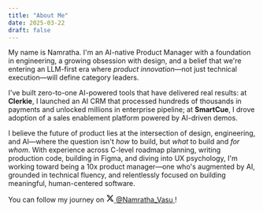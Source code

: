 ```yaml
---
title: "About Me"
date: 2025-03-22
draft: false
---
```


<p class="drop-cap">My name is Namratha. I'm an AI-native Product Manager with a foundation in engineering, a growing obsession with design, and a belief that we're entering an LLM-first era where <em>product innovation</em>—not just technical execution—will define category leaders.</p>

<p>I've built zero-to-one AI-powered tools that have delivered real results: at <strong>Clerkie</strong>, I launched an AI CRM that processed hundreds of thousands in payments and unlocked millions in enterprise pipeline; at <strong>SmartCue</strong>, I drove adoption of a sales enablement platform powered by AI-driven demos.</p>

<p>I believe the future of product lies at the intersection of design, engineering, and AI—where the question isn't <em>how</em> to build, but <em>what</em> to build and <em>for whom</em>. With experience across C-level roadmap planning, writing production code, building in Figma, and diving into UX psychology, I'm working toward being a 10x product manager—one who's augmented by AI, grounded in technical fluency, and relentlessly focused on building meaningful, human-centered software.</p>

<p>You can follow my journey on <a href="https://x.com/Namratha_Vasu" target="_blank" rel="noopener noreferrer" class="twitter-link border-animation">
    <svg class="twitter-icon" viewBox="0 0 24 24" aria-hidden="true" width="16" height="16">
        <path fill="currentColor" d="M18.244 2.25h3.308l-7.227 8.26 8.502 11.24H16.17l-5.214-6.817L4.99 21.75H1.68l7.73-8.835L1.254 2.25H8.08l4.713 6.231zm-1.161 17.52h1.833L7.084 4.126H5.117z"></path>
    </svg>
    <span>@Namratha_Vasu</span>
</a>!</p>

